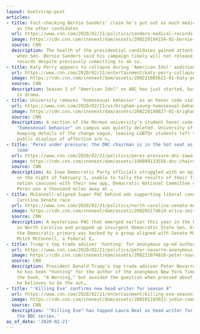 ```yaml
---
layout: bootstrap-post
articles:
- title: Fact-checking Bernie Sanders' claim he's put out as much medical information
    as the other candidates
  url: https://www.cnn.com/2020/02/21/politics/sanders-medical-records-bloomberg-fact-check/index.html
  image: https://cdn.cnn.com/cnnnext/dam/assets/200220104154-02-bernie-sanders-nevada-town-hall-0218-super-tease.jpg
  source: CNN
  description: The health of the presidential candidates gained attention this week
    when Sen. Bernie Sanders said his campaign likely will not release his full medical
    records despite previously committing to do so.
- title: Katy Perry appears to collapse during 'American Idol' auditions
  url: https://www.cnn.com/2020/02/21/entertainment/katy-perry-collapse-idol-trnd/index.html
  image: https://cdn.cnn.com/cnnnext/dam/assets/200221085622-01-katy-perry-american-idol-0218-super-tease.jpg
  source: CNN
  description: Season 3 of "American Idol" on ABC has just started, but already there
    is drama.
- title: University removes 'homosexual behavior' as an honor code violation
  url: https://www.cnn.com/2020/02/21/us/brigham-young-homosexual-behavior-honor-code-trnd/index.html
  image: https://cdn.cnn.com/cnnnext/dam/assets/200220100827-01-brigham-young-university-honor-code-file-super-tease.jpg
  source: CNN
  description: A section of the Mormon university's student honor code that banned
    "homosexual behavior" on campus was quietly deleted. University officials are
    keeping details of the change vague, leaving LGBTQ+ students left to wonder if
    public displays of affection are n…
- title: 'Perez under pressure: the DNC chairman is in the hot seat as Nevada caucuses
    loom'
  url: https://www.cnn.com/2020/02/21/politics/perez-pressure-dnc-iowa-nevada/index.html
  image: https://cdn.cnn.com/cnnnext/dam/assets/190809133556-dnc-chairman-tom-perez-super-tease.jpg
  source: CNN
  description: As Iowa Democratic Party officials struggled with an epic meltdown
    on the night of February 3, unable to tally the results of their first in the
    nation caucuses with their new app, Democratic National Committee chairman Tom
    Perez was a thousand miles away at …
- title: McConnell-aligned Super PAC behind ads supporting liberal candidate in North
    Carolina Senate race
  url: https://www.cnn.com/2020/02/21/politics/north-carolina-senate-mcconnell-liberal-candidate/index.html
  image: https://cdn.cnn.com/cnnnext/dam/assets/200205174619-erica-smith-thom-tillis-split-super-tease.jpg
  source: CNN
  description: A mysterious PAC that emerged earlier this year in the US Senate race
    in North Carolina and propped up insurgent Democratic State Sen. Erica Smith in
    the Democratic primary was backed by a group aligned with Senate Majority Leader
    Mitch McConnell, a Federal E…
- title: Trump's top trade adviser 'hunting' for anonymous op-ed author
  url: https://www.cnn.com/2020/02/21/politics/peter-navarro-anonymous-hunt/index.html
  image: https://cdn.cnn.com/cnnnext/dam/assets/200221074816-peter-navarro-02-21-20-01-super-tease.jpg
  source: CNN
  description: President Donald Trump's top trade adviser Peter Navarro said Friday
    he has been "hunting" for the author of the anonymous New York Times op-ed and
    the book, "A Warning," but avoided the question when pressed about who, specifically,
    he believes to be the aut…
- title: "'Killing Eve' confirms new head writer for season 4"
  url: https://www.cnn.com/2020/02/21/entertainment/killing-eve-season-4-trnd/index.html
  image: https://cdn.cnn.com/cnnnext/dam/assets/200101165021-jodie-comer-killing-eve-super-tease.jpg
  source: CNN
  description: '"Killing Eve" has tapped Laura Neal as head writer for Season 4 of
    the BBC series.'
as_of_date: '2020-02-21'
---
```


